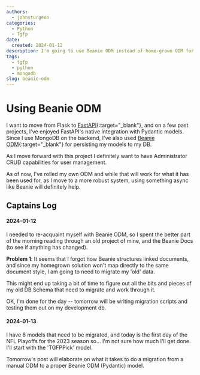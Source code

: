 ```yaml
---
authors:
  - johnsturgeon
categories:
  - Python
  - Tgfp
date:
  created: 2024-01-12
description: I'm going to use Beanie ODM instead of home-grown ODM for the new TGFP
tags:
  - tgfp
  - python
  - mongodb
slug: beanie-odm
---
```


# Using Beanie ODM

I want to move from Flask to [FastAPI](https://fastapi.tiangolo.com/){:target="_blank"},
and on a few past projects, I've enjoyed FastAPI's native
integration with Pydantic models.  Since I use MongoDB on the backend, I've also used 
[Beanie ODM](https://github.com/roman-right/beanie){:target="_blank"}
for persisting my models to my DB.

<!-- more -->   
As I move forward with this project I definitely want to have Administrator CRUD capabilities for
user management.

As of now, I've rolled my own ODM and while that will work for what it has been used for, as I 
move to a more robust system, using something async like Beanie will definitely help.

## Captains Log
#### 2024-01-12
I needed to re-acquaint myself with Beanie ODM, so I spent the better part of the morning reading
through an old project of mine, and the Beanie Docs (to see if anything has changed).

**Problem 1**: It seems that I forgot how Beanie structures linked documents, and since my homegrown solution
won't map directly to the same document style, I am going to need to migrate my 'old' data.

This might end up taking a bit of time to figure out all the bits and pieces of my old DB Schema
that need to migrate and work through it.

OK, I'm done for the day -- tomorrow will be writing migration scripts and testing them out on 
my development db.

#### 2024-01-13

I have 6 models that need to be migrated, and today is the first day of the NFL Playoffs for the 2023 season
so... I'm not sure how much I'll get done.  I'll start with the 'TGFPPick' model.

Tomorrow's post will elaborate on what it takes to do a migration from a manual ODM to a proper
Beanie ODM (Pydantic) model.

